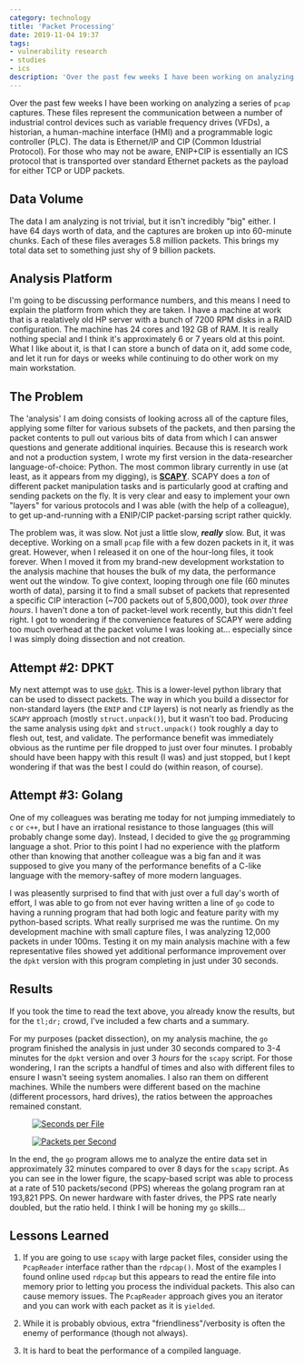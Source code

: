 ```yaml
---
category: technology
title: 'Packet Processing'
date: 2019-11-04 19:37
tags:
- vulnerability research
- studies
- ics
description: 'Over the past few weeks I have been working on analyzing a series of `pcap` captures. These files represent the communication between a number of industrial control devices such as variable frequency drives (VFDs), a historian, a human-machine interface (HMI) and a programmable logic controller (PLC). The data is Ethernet/IP and CIP (Common Idustrial Protocol). For those who may not be aware, ENIP+CIP is essentially an ICS protocol that is transported over standard Ethernet packets as the payload for either TCP or UDP packets.'
---
```


Over the past few weeks I have been working on analyzing a series of `pcap` captures. These files represent the communication between a number of industrial control devices such as variable frequency drives (VFDs), a historian, a human-machine interface (HMI) and a programmable logic controller (PLC). The data is Ethernet/IP and CIP (Common Idustrial Protocol). For those who may not be aware, ENIP+CIP is essentially an ICS protocol that is transported over standard Ethernet packets as the payload for either TCP or UDP packets. 

## Data Volume

The data I am analyzing is not trivial, but it isn't incredibly "big" either. I have 64 days worth of data, and the captures are broken up into 60-minute chunks. Each of these files averages 5.8 million packets. This brings my total data set to something just shy of 9 billion packets. 

## Analysis Platform

I'm going to be discussing performance numbers, and this means I need to explain the platform from which they are taken. I have a machine at work that is a realatively old HP server with a bunch of 7200 RPM disks in a RAID configuration. The machine has 24 cores and 192 GB of RAM. It is really nothing special and I think it's approximately 6 or 7 years old at this point. What I like about it, is that I can store a bunch of data on it, add some code, and let it run for days or weeks while continuing to do other work on my main workstation.

## The Problem

The 'analysis' I am doing consists of looking across all of the capture files, applying some filter for various subsets of the packets, and then parsing the packet contents to pull out various bits of data from which I can answer questions and generate additional inquiries. Because this is research work and not a production system, I wrote my first version in the data-researcher language-of-choice: Python. The most common library currently in use (at least, as it appears from my digging), is [__SCAPY__](https://scapy.net/). SCAPY does a *ton* of different packet manipulation tasks and is  particularly good at crafting and sending packets on the fly. It is very clear and easy to implement your own "layers" for various protocols and I was able (with the help of a colleague), to get up-and-running with a ENIP/CIP packet-parsing script rather quickly.

The problem was, it was slow. Not just a little slow, __*really*__ slow. But, it was deceptive. Working on a small `pcap` file with a few dozen packets in it, it was great. However, when I released it on one of the hour-long files, it took forever. When I moved it from my brand-new development workstation to the analysis machine that houses the bulk of my data, the performance went out the window. To give context, looping through one file (60 minutes worth of data), parsing it to find a small subset of packets that represented a specific CIP interaction (~700 packets out of 5,800,000), took *over three hours*. I haven't done a ton of packet-level work recently, but this didn't feel right. I got to wondering if the convenience features of SCAPY were adding too much overhead at the packet volume I was looking at... especially since I was simply doing dissection and not creation. 

## Attempt #2: DPKT

My next attempt was to use [`dpkt`](https://github.com/kbandla/dpkt). This is a lower-level python library that can be used to dissect packets. The way in which you build a dissector for non-standard layers (the `ENIP` and `CIP` layers) is not nearly as friendly as the `SCAPY` approach (mostly `struct.unpack()`), but it wasn't too bad. Producing the same analysis using `dpkt` and `struct.unpack()` took roughly a day to flesh out, test, and validate. The performance benefit was immediately obvious as the runtime per file dropped to just over four minutes. I probably should have been happy with this result (I was) and just stopped, but I kept wondering if that was the best I could do (within reason, of course).

## Attempt #3: Golang

One of my colleagues was berating me today for not jumping immediately to `c` or `c++`, but I have an irrational resistance to those languages (this will probably change some day). Instead, I decided to give the [`go`](https://golang.org/) programming language a shot. Prior to this point I had no experience with the platform other than knowing that another colleague was a big fan and it was supposed to give you many of the performance benefits of a C-like language with the memory-saftey of more modern languages.

I was pleasently surprised to find that with just over a full day's worth of effort, I was able to go from not ever having written a line of `go` code to having a running program that had both logic and feature parity with my python-based scripts. What really surprised me was the runtime. On my development machine with small capture files, I was analyzing 12,000 packets in under 100ms. Testing it on my main analysis machine with a few representative files showed yet additional performance improvement over the `dpkt` version with this program completing in just under 30 seconds.

## Results

If you took the time to read the text above, you already know the results, but for the `tl;dr;` crowd, I've included a few charts and a summary.

For my purposes (packet dissection), on my analysis machine, the `go` program finished the analysis in just under 30 seconds compared to 3-4 minutes for the `dpkt` version and over 3 _hours_ for the `scapy` script. For those wondering, I ran the scripts a handful of times and also with different files to ensure I wasn't seeing system anomalies. I also ran them on different machines. While the numbers were different based on the machine (different processors, hard drives),
the ratios between the approaches remained constant.

<figure class="align-center">
  <a href="{{ site.url }}{{ site.baseurl }}/images/secondsperfile.webp"><img src="{{ site.url }}{{ site.baseurl }}/images/secondsperfile.webp" alt="Seconds per File"></a>
</figure>

<figure class="align-center">
  <a href="{{ site.url }}{{ site.baseurl }}/images/packetspersecond.webp"><img src="{{ site.url }}{{ site.baseurl }}/images/packetspersecond.webp" alt="Packets per Second"></a>
</figure>

In the end, the `go` program allows me to analyze the entire data set in approximately 32 minutes compared to over 8 days for the `scapy` script. As you can see in the lower figure, the scapy-based script was able to process at a rate of 510 packets/second (PPS) whereas the golang program ran at 193,821 PPS. On newer hardware with faster drives, the PPS rate nearly doubled, but the ratio held.  I think I will be honing my `go` skills...

## Lessons Learned

1. If you are going to use `scapy` with large packet files, consider using the `PcapReader` interface rather than the `rdpcap()`. Most of the examples I found online used `rdpcap` but this appears to read the entire file into memory prior to letting you process the individual packets. This also can cause memory issues. The `PcapReader` approach gives you an iterator and you can work with each packet as it is `yielded`. 

1. While it is probably obvious, extra "friendliness"/verbosity is often the enemy of performance (though not always). 

1. It is hard to beat the performance of a compiled language.
